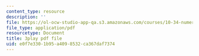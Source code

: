 ```yaml
---
content_type: resource
description: ''
file: https://ol-ocw-studio-app-qa.s3.amazonaws.com/courses/10-34-numerical-methods-applied-to-chemical-engineering-fall-2015/e0f7e3301b95a4098532ca367daf7374_We570M74cXE.pdf
file_type: application/pdf
resourcetype: Document
title: 3play pdf file
uid: e0f7e330-1b95-a409-8532-ca367daf7374
---
```

